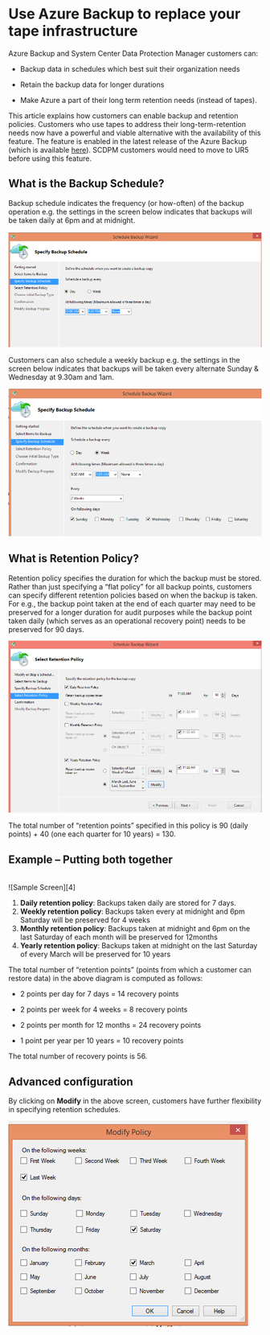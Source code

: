 <properties
   pageTitle="Use Azure Backup to replace your tape infrastructure"
   description="Learn how Azure Backup provides tape-like semantics which enables you to backup and restore data in Azure"
   services="backup"
   documentationCenter=""
   authors="prvijay"
   manager="shreeshd"
   editor=""/>
<tags
   ms.service="backup"
   ms.devlang="na"
   ms.topic="article"
   ms.tgt_pltfrm="na"
   ms.workload="storage-backup-recovery"
   ms.date="03/27/2015"
   ms.author="prvijay"/>

# Use Azure Backup to replace your tape infrastructure

Azure Backup and System Center Data Protection Manager customers can:

+ Backup data in schedules which best suit their organization needs

+ Retain the backup data for longer durations

+ Make Azure a part of their long term retention needs (instead of tapes).

This article explains how customers can enable backup and retention policies. Customers who use tapes to address their long-term-retention needs now have a powerful and viable alternative with the availability of this feature. The feature is enabled in the latest release of the Azure Backup (which is available [here](http://aka.ms/azurebackup_agent)). SCDPM customers would need to move to UR5 before using this feature.

## What is the Backup Schedule?
Backup schedule indicates the frequency (or how-often) of the backup operation e.g. the settings in the screen below indicates that backups will be taken daily at 6pm and at midnight. <br/>

![Daily Schedule][1]

Customers can also schedule a weekly backup e.g. the settings in the screen below indicates that backups will be taken every alternate Sunday & Wednesday at 9.30am and 1am. <br/>

![Weekly Schedule][2]

## What is Retention Policy?
Retention policy specifies the duration for which the backup must be stored. Rather than just specifying a “flat policy” for all backup points, customers can specify different retention policies based on when the backup is taken. For e.g., the backup point taken at the end of each quarter may need to be preserved for a longer duration for audit purposes while the backup point taken daily (which serves as an operational recovery point) needs to be preserved for 90 days. <br/>

![Retention Policy][3]

The total number of “retention points” specified in this policy is 90 (daily points) + 40 (one each quarter for 10 years) = 130.

## Example – Putting both together
<br/>
![Sample Screen][4]

1. **Daily retention policy**: Backups taken daily are stored for 7 days.
2. **Weekly retention policy**: Backups taken every at midnight and 6pm Saturday will be preserved for 4 weeks
3. **Monthly retention policy**: Backups taken at midnight and 6pm on the last Saturday of each month will be preserved for 12months
4. **Yearly retention policy**: Backups taken at midnight on the last Saturday of every March will be preserved for 10 years

The total number of “retention points” (points from which a customer can restore data) in the above diagram is computed as follows:

+ 2 points per day for 7 days = 14 recovery points

+ 2 points per week for 4 weeks = 8 recovery points

+ 2 points per month for 12 months = 24 recovery points

+ 1 point per year per 10 years = 10 recovery points

The total number of recovery points is 56.

## Advanced configuration

By clicking on **Modify** in the above screen, customers have further flexibility in specifying retention schedules. <br/>

![Modify][5]


<!--Image references-->
[1]: ./media/backup-azure-backup-cloud-as-tape/dailybackupschedule.png
[2]: ./media/backup-azure-backup-cloud-as-tape/weeklybackupschedule.png
[3]: ./media/backup-azure-backup-cloud-as-tape/retentionpolicy.png
[4]: ./media/backup-azure-backup-cloud-as-tape/samplescreen.png
[5]: ./media/backup-azure-backup-cloud-as-tape/modify.png
 

<!---HONumber=62-->